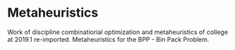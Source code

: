 # Metaheuristics
Work of discipline combinatiorial optimization and metaheuristics of college at 2019.1 re-imported.
Metaheuristics for the BPP - Bin Pack Problem.
